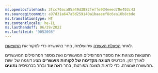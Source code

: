 ```yaml
---
ms.openlocfilehash: 3fcc70aca85a49d3882feffe934eeed70e403c43
ms.sourcegitcommit: a97d31a647a5d259140a1baaeef8c6ea10b8cbde
ms.translationtype: HT
ms.contentlocale: he-IL
ms.lasthandoff: 06/29/2022
ms.locfileid: "9052098"
---
```

לאחר [הפעלת העשרה](../enrichment-hub.md#run-or-refresh-enrichments) שהושלמה, בחר בהעשרה כדי לסקור את [התוצאות](../enrichment-hub.md#view-enrichment-results). 

התוצאות מציגות את מספר הפרופילים המועשרים ואת מספר הפרופילים המועשרים לאורך זמן. הכרטיס **תצוגה מקדימה של לקוחות מועשרים** מציג דוגמה של ישות ההעשרה שנוצרה. כדי לראות תצוגה מפורטת, בחר **ראה עוד** ובחר בכרטיסיה **נתונים**.
